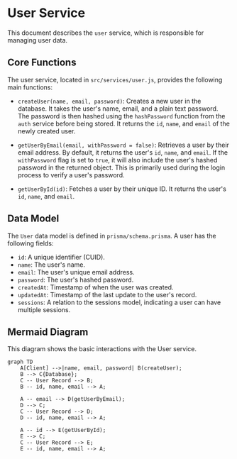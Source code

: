 # User Service

This document describes the `user` service, which is responsible for managing user data.

## Core Functions

The user service, located in `src/services/user.js`, provides the following main functions:

- `createUser(name, email, password)`: Creates a new user in the database. It takes the user's name, email, and a plain text password. The password is then hashed using the `hashPassword` function from the `auth` service before being stored. It returns the `id`, `name`, and `email` of the newly created user.

- `getUserByEmail(email, withPassword = false)`: Retrieves a user by their email address. By default, it returns the user's `id`, `name`, and `email`. If the `withPassword` flag is set to `true`, it will also include the user's hashed password in the returned object. This is primarily used during the login process to verify a user's password.

- `getUserById(id)`: Fetches a user by their unique ID. It returns the user's `id`, `name`, and `email`.

## Data Model

The `User` data model is defined in `prisma/schema.prisma`. A user has the following fields:

- `id`: A unique identifier (CUID).
- `name`: The user's name.
- `email`: The user's unique email address.
- `password`: The user's hashed password.
- `createdAt`: Timestamp of when the user was created.
- `updatedAt`: Timestamp of the last update to the user's record.
- `sessions`: A relation to the sessions model, indicating a user can have multiple sessions.

## Mermaid Diagram

This diagram shows the basic interactions with the User service.

```mermaid
graph TD
    A[Client] -->|name, email, password| B(createUser);
    B --> C{Database};
    C -- User Record --> B;
    B -- id, name, email --> A;

    A -- email --> D(getUserByEmail);
    D --> C;
    C -- User Record --> D;
    D -- id, name, email --> A;

    A -- id --> E(getUserById);
    E --> C;
    C -- User Record --> E;
    E -- id, name, email --> A;
```
